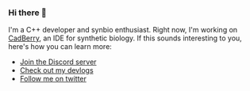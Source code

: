 ### Hi there 👋
I'm a C++ developer and synbio enthusiast. Right now, I'm working on [CadBerry](https://github.com/CamelCaseCam/CadBerry), an IDE for synthetic biology. If this sounds interesting to you, here's how you can learn more:
* [Join the Discord server](https://discord.gg/AkyH4YsK)
* [Check out my devlogs](https://camelcasecam.medium.com/)
* [Follow me on twitter](https://twitter.com/CamelCaseCam1)

<!--
**CamelCaseCam/CamelCaseCam** is a ✨ _special_ ✨ repository because its `README.md` (this file) appears on your GitHub profile.

Here are some ideas to get you started:

- 🔭 I’m currently working on ...
- 🌱 I’m currently learning ...
- 👯 I’m looking to collaborate on ...
- 🤔 I’m looking for help with ...
- 💬 Ask me about ...
- 📫 How to reach me: ...
- 😄 Pronouns: ...
- ⚡ Fun fact: ...
-->
